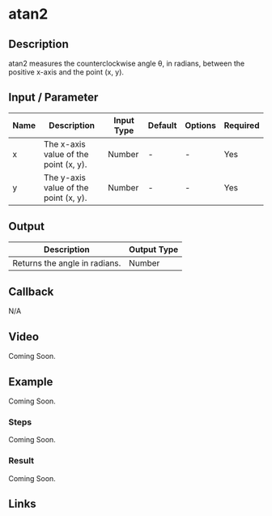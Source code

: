 # atan2

## Description

atan2 measures the counterclockwise angle θ, in radians, between the positive x-axis and the point (x, y). 

## Input / Parameter

| Name | Description | Input Type | Default | Options | Required |
| ------ | ------ | ------ | ------ | ------ | ------ |
| x | The x-axis value of the point (x, y). | Number | - | - | Yes |
| y | The y-axis value of the point (x, y). | Number | - | - | Yes |

## Output

| Description | Output Type |
| ------ | ------ |
| Returns the angle in radians. | Number |

## Callback

N/A

## Video

Coming Soon.

<!-- Format: [![Video]({image-path})]({url-link}) -->

## Example

Coming Soon.

<!-- Share a scenario, like a user requirements. -->

### Steps

Coming Soon.

<!-- Show the steps and share some screenshots.

1. .....

Format: ![]({image-path}) -->

### Result

Coming Soon.

<!-- Explain the output.

Format: ![]({image-path}) -->

## Links